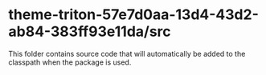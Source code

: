 # theme-triton-57e7d0aa-13d4-43d2-ab84-383ff93e11da/src

This folder contains source code that will automatically be added to the classpath when
the package is used.
